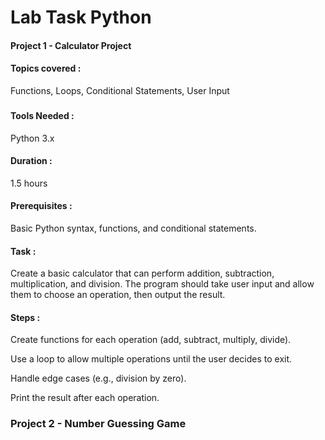 
# Lab Task Python


#### Project 1 - Calculator Project

      
#### Topics covered :
   Functions, Loops, Conditional Statements, User Input
###
#### Tools Needed :
Python 3.x

#### Duration : 
1.5 hours

#### Prerequisites :
Basic Python syntax, functions, and conditional statements.

#### Task :
Create a basic calculator that can perform addition, subtraction, multiplication, and division.
The program should take user input and allow them to choose an operation, then output the result.
#### Steps :
Create functions for each operation (add, subtract, multiply, divide).

Use a loop to allow multiple operations until the user decides to exit.

Handle edge cases (e.g., division by zero).

Print the result after each operation.

### Project 2 - Number Guessing Game


